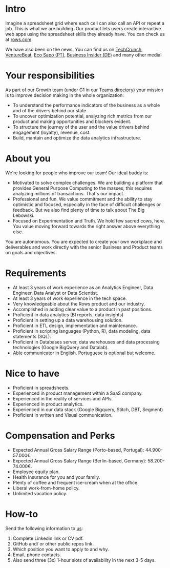 # Intro
Imagine a spreadsheet grid where each cell can also call an API or repeat a job. This is what we are building. Our product lets users create interactive web apps using the spreadsheet skills they already have. You can check us at [rows.com](http://rows.com).

We have also been on the news. You can find us on [TechCrunch](https://tcrn.ch/3dEhNKD), [VentureBeat](https://venturebeat.com/2021/02/23/rows-raises-16-million-and-launches-next-gen-spreadsheets-with-built-in-data-integrations/), [Eco Sapo (PT)](https://eco.sapo.pt/2021/02/23/rows-capta-13-milhoes-em-serie-b-para-continuar-a-fazer-crescer-equipa-e-produto-entre-o-porto-e-berlim/), [Business Insider (DE)](https://www.businessinsider.de/gruenderszene/rows-excel-konkurrent-finanzierung/) and many other media!

# Your responsibilities
As part of our Growth team (under G1 in our [Teams directory](https://github.com/rows/hiring/blob/master/Teams.md)) your mission is to improve decision making in the whole organization:
* To understand the performance indicators of the business as a whole and of the drivers behind our state.
* To uncover optimization potential, analyzing rich metrics from our product and making opportunities and blockers evident.
* To structure the journey of the user and the value drivers behind engagement (loyalty), revenue, cost.
* Build, mantain and optimize the data analytics infrastructure.

# About you
We're looking for people who improve our team! Our ideal buddy is:
* Motivated to solve complex challenges. We are building a platform that provides General Purpose Computing to the masses; this requires analyzing millions of transactions. That's our impact.
* Professional and fun. We value commitment and the ability to stay optimistic and focused, especially in the face of difficult challenges or feedback. But we also find plenty of time to talk about The Big Lebowski.
* Focused on Experimentation and Truth. We hold few sacred cows, here. You value moving forward towards the right answer above everything else.

You are autonomous. You are expected to create your own workplace and deliverables and work directly with the senior Business and Product teams on goals and objectives.

# Requirements
* At least 3 years of work experience as an Analytics Engineer, Data Engineer, Data Analyst or Data Scientist.
* At least 3 years of work experience in the tech space.
* Very knowledgeable about the Rows product and our industry.
* Accomplished in adding clear value to a product in past positions.
* Proficient in data analytics (BI reports, data insights)
* Proficient in setting up a data warehousing solution.
* Proficient in ETL design, implementation and maintenance.
* Proficient in scripting languages (Python, R), data modeling, data statements (SQL).
* Proficient in Databases server, data warehouses and data processing technologies (Google BigQuery and Datalab).
* Able communicator in English. Portuguese is optional but welcome.

# Nice to have
* Proficient in spreadsheets.
* Experienced in product management within a SaaS company.
* Experienced in the reality of services and APIs.
* Experienced in product analytics.
* Experienced in our data stack (Google Bigquery, Stitch, DBT, Segment) 
* Proficient in written and Visual communication.

# Compensation and Perks
* Expected Annual Gross Salary Range (Porto-based, Portugal): 44.900-57.000€.
* Expected Annual Gross Salary Range (Berlin-based, Germany): 58.200-74.000€.
* Employee equity plan.
* Health Insurance for you and your family.
* Plenty of coffee and frequent ice-cream when at the office.
* Liberal work-from-home policy.
* Unlimited vacation policy.

# How-to
Send the following information to [us](mailto:join@rows.com):
   1. Complete Linkedin link or CV pdf.
   2. GitHub and/ or other public repos link.
   3. Which position you want to apply to and why.
   4. Email, phone contacts.
   5. Also send three (3x) 1-hour slots of availability in the next 3-5 days.
